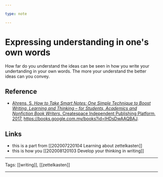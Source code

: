 ```yaml
---

type: note

---
```


# Expressing understanding in one's own words

How far do you understand the ideas can be seen in how you write your undertanding in your own words. The more your understand the better ideas can you convey.

## Reference

- [Ahrens, S. *How to Take Smart Notes: One Simple Technique to Boost Writing, Learning and Thinking – for Students, Academics and Nonfiction Book Writers*. Createspace Independent Publishing Platform, 2017.](zotero://select/library/items/TYC57HV9) https://books.google.com.my/books?id=lHDsDwAAQBAJ.

## Links

- this is a part from [[202007220104 Learning about zettelkasten]]
- this is how you [[202008120103 Develop your thinking in writing]]

---

Tags: [[writing]], [[zettelkasten]]

---